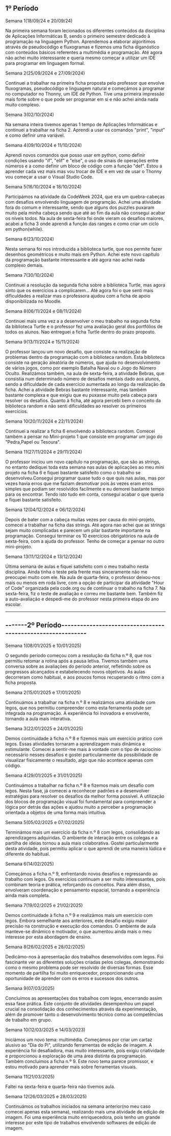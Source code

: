 
1º Período
----------------------------------------------------------------------------

Semana 1(18/09/24 e 20/09/24)

Na primeira semana foram lecionados os diferentes conteúdos da disciplina de Aplicações Informáticas B, sendo o primeiro semestre 
dedicado à programação na linguagem Python. Aprendemos a elaborar algoritimos através de pseudocódigo e fluxogramas e fizemos uma
ficha diganóstico com conteúdos básicos referentes a multimédia e programação. Até agora não achei muito interessante e queria mesmo 
começar a utilizar um IDE para programar em linguagem formal.

Semana 2(25/09/2024 e 27/09/2024)

Continuei a trabalhar na primeira ficha proposta pelo professor que envolve fluxogramas, pseudocódigo e linguagem natural e começámos
a programar no computador no Thonny, um IDE de Python. Tive uma primeira impressão mais forte sobre o que pode ser programar em si e não
achei ainda nada muito complexo.

Semana 3(02/10/2024)

Na semana inteira tivemos apenas 1 tempo de Aplicações Informáticas e continuei a trabalhar na ficha 2. Aprendi a usar os comandos "print",
"input" e como definir uma variável.

Semana 4(09/10/2024 e 11/10/2024)

Aprendi novos comandos que posso usar em python, como definir condições usando "if", "elif" e "else", o uso de sinais de operações entre
números e a como definir um bloco de código com a função "def". Estou a aprender cada vez mais mas vou trocar de IDE e em vez de usar o Thonny vou começar a usar o Visual Studio Code.

Semana 5(16/10/2024 e 18/10/2024)

Participámos na atividade da CodeWeek 2024, que era um quebra-cabeças com desafios envolvendo linguagem de programção. Achei uma atividade fora do
comum e interessante, sendo que alguns dos puzzles puxaram muito pela minha cabeça sendo que até ao fim da aula não consegui acabar
os níveis todos. Na aula de sexta-feira foi onde vieram os desafios maiores, acabei a ficha 3 onde aprendi a função das ranges e como criar um ciclo
em python(while).

Semana 6(23/10/2024)

Nesta semana foi nos introduzida a biblioteca turtle, que nos permite fazer desenhos geométricos e muito mais em Python. Achei este novo capítulo da programação
bastante interessante e até agora nao achei nada complexo demais.

Semana 7(30/10/2024)

Continuei a resolução da segunda ficha sobre a biblioteca Turtle, mas agora sinto que os exercícios a complicarem... Até agora foi o que senti mais dificuldades
a realizar mas o professora ajudou com a ficha de apoio disponibilizada no Moodle.

Semana 8(06/11/2024 e 08/11/2024)

Continuei mais uma vez a a desenvolver o meu trabalho na segunda ficha da biblioteca Turtle e o professor fez uma avaliação geral dos portfólios de todos os alunos.
Nao entreguei a ficha Turtle dentro do prazo proposto.

Semana 9(13/11/2024 e 15/11/2024)

O professor lançou um novo desafio, que consiste na realização de problemas dentro da programação com a biblioteca random. Esta biblioteca consiste na geração aleatória de
números, que ajuda no desenvolvimento de vários jogos, como por exemplo Batalha Naval ou o Jogo do Número Oculto. Realizámos também, na aula de sexta-feira, a atividade 
Bebras, que consistia num determinado número de desafios mentais dado aos alunos, sendo a dificuldade de cada exercício aumentada ao longo da realização da ficha. Achei a 
atividade Bebras bastante interessante, mas também bastante complexa e que exigiu que eu puxasse muito pela cabeça para resolver os desafios. Quanto à ficha, até agora percebi
bem o conceito da biblioteca random e não senti dificuldades ao resolver os primeiros exercícios.

Semana 10(20/11/2024 e 22/11/2024)

Continuei a realizar a ficha 6 envolvendo a biblioteca random. Comecei também a pensar no Mini-projeto 1 que consiste em programar um jogo do "Pedra,Papel ou Tesoura".

Semana 11(27/11/2024 e 29/11/2024)

O professor iniciou um novo capítulo na programação, que são as strings, no entanto dediquei toda esta semana nas aulas de aplicações ao meu mini projeto na ficha 6
e fiquei bastante satisfeito como o trabalho se desenvolveu.Consegui programar quase tudo o que quis nas aulas, mas por vezes havia erros que me faziam desmotivar pois às vezes eram erros simples que podiam ser resolvidos facilmente e eu demorei bastante tempo para os encontrar. Tendo isto tudo em conta, consegui acabar o que queria e fiquei bastante satisfeito.

Semana 12(04/12/2024 e 06/12/2024)

Depois de bater com a cabeça muitas vezes por causa do mini-projeto, comecei a trabalhar na ficha das strings. Até agora nao achei que as strings sejam muito complicadas e parecem um pilar 
bastante importante na programação. Consegui terminar os 10 exercícios obrigatórios na aula de sexta-feira, com a ajuda do professor. Tenho de começar a pensar no outro mini-projeto.
 
Semana 13(11/12/2024 e 13/12/2024)

Última semana de aulas e fiquei satisfeito com o meu trabalho nesta disciplina. Ainda tinha o teste pela frente mas sinceramente não me preocupei muito com ele. Na aula de quarta-feira, o professor deixou-nos mais ou menos em roda livre, com a opção de participar da atividade "Hour of Code" organizada pela code.org ou de continuar o trabalho na ficha 7. Na sexta-feira, fiz o teste de avaliação e correu me bastante bem. Também fiz a auto-avaliação e despedi-me do professor nesta primeira etapa do ano escolar.


----------------------------------------------------------------------------
-------2º Período-----------------------------------------------------------
----------------------------------------------------------------------------

Semana 1(08/01/2025 e 10/01/2025)

O segundo período começou com a resolução da ficha n.º 8, que nos permitiu retomar a rotina após a pausa letiva. Tivemos também uma conversa sobre as avaliações do período anterior, refletindo sobre os progressos alcançados e estabelecendo novos objetivos. As aulas decorreram como habitual, e aos poucos fomos recuperando o ritmo com a ficha proposta.

Semana 2(15/01/2025 e 17/01/2025)

Continuámos a trabalhar na ficha n.º 8 e realizámos uma atividade com legos, que nos permitiu compreender como esta ferramenta pode ser integrada na programação. A experiência foi inovadora e envolvente, tornando a aula mais interativa.

Semana 3(22/01/2025 e 24/01/2025)

Demos continuidade à ficha n.º 8 e fizemos mais um exercício prático com legos. Essas atividades tornaram a aprendizagem mais dinâmica e estimulante. Comecei a sentir-me mais à vontade com o tipo de raciocínio necessário nesses desafios e gostei particularmente da possibilidade de visualizar fisicamente o resultado, algo que não acontece apenas com código.

Semana 4(29/01/2025 e 31/01/2025)

Continuámos a trabalhar na ficha n.º 8 e fizemos mais um desafio com legos. Nesta fase, já comecei a reconhecer padrões e a desenvolver estratégias para resolver os desafios da melhor forma possível. A utilização dos blocos de programação visual foi fundamental para compreender a lógica por detrás das ações e ajudou muito a perceber a programação orientada a objetos de uma forma mais intuitiva.

Semana 5(05/02/2025 e 07/02/2025)

Terminámos mais um exercício da ficha n.º 8 com legos, consolidando as aprendizagens adquiridas. O ambiente de interação entre os colegas e a partilha de ideias tornou a aula mais colaborativa. Gostei particularmente desta atividade, pois permitiu aplicar o que aprendi de uma maneira lúdica e diferente do habitual.

Semana 6(14/02/2025)

Começámos a ficha n.º 9, enfrentando novos desafios e regressando ao trabalho com legos. Os exercícios continuam a ser muito interessantes, pois combinam teoria e prática, reforçando os conceitos. Para além disso, envolveram coordenação e pensamento espacial, tornando a experiência ainda mais completa.

Semana 7(19/02/2025 e 21/02/2025)

Demos continuidade à ficha n.º 9 e realizámos mais um exercício com legos. Embora semelhante aos anteriores, este desafio exigiu maior precisão na construção e execução dos comandos. O ambiente de aula manteve-se dinâmico e motivador, o que aumentou ainda mais o meu interesse por esta abordagem de ensino.

Semana 8(26/02/2025 e 28/02/2025)

Dedicámo-nos à apresentação dos trabalhos desenvolvidos com legos. Foi fascinante ver as diferentes soluções criadas pelos colegas, demonstrando como o mesmo problema pode ser resolvido de diversas formas. Esse momento de partilha foi muito enriquecedor, proporcionando uma oportunidade de aprender com os erros e sucessos dos outros.

Semana 9(07/03/2025)

Concluímos as apresentações dos trabalhos com legos, encerrando assim essa fase prática. Este conjunto de atividades desempenhou um papel crucial na consolidação dos conhecimentos através da experimentação, além de promover tanto o desenvolvimento técnico como as competências de trabalho em grupo.

Semana 10(12/03/2025 e 14/03/2023)

Iniciámos um novo tema: multimédia. Começámos por criar um cartaz alusivo ao "Dia do Pi", utilizando ferramentas de edição de imagem. A experiência foi desafiadora, mas muito interessante, pois exigiu criatividade e proporcionou a exploração de uma área distinta da programação. Também concluímos a ficha n.º 9. Este novo tema parece promissor, e estou motivado para aprender mais sobre ferramentas visuais.

Semana 11(21/03/2025)

Faltei na sexta-feira e quarta-feira não tivemos aula.

Semana 12(26/03/2025 e 28/03/2025)

Continuámos os trabalhos iniciados na semana anterior(no meu caso comecei apenas esta semana), realizando mais uma atividade de edição de imagem. Foi uma experiência muito enriquecedora, pois tenho um grande interesse por este tipo de trabalhos envolvendo softwares de edição de imagem.


